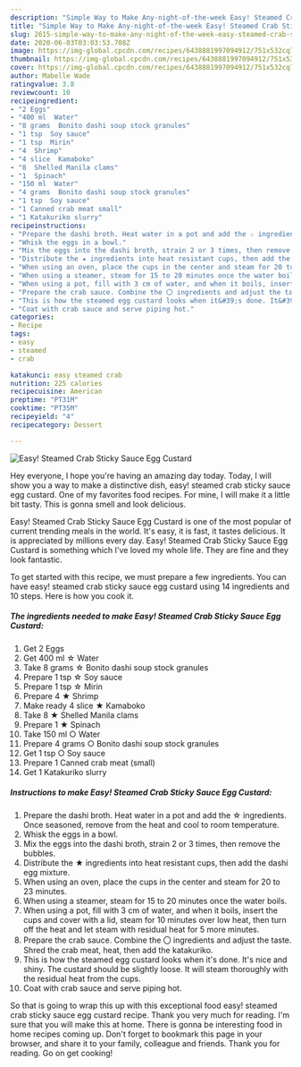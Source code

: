 ```yaml
---
description: "Simple Way to Make Any-night-of-the-week Easy! Steamed Crab Sticky Sauce Egg Custard"
title: "Simple Way to Make Any-night-of-the-week Easy! Steamed Crab Sticky Sauce Egg Custard"
slug: 2615-simple-way-to-make-any-night-of-the-week-easy-steamed-crab-sticky-sauce-egg-custard
date: 2020-06-03T03:03:53.708Z
image: https://img-global.cpcdn.com/recipes/6438881997094912/751x532cq70/easy-steamed-crab-sticky-sauce-egg-custard-recipe-main-photo.jpg
thumbnail: https://img-global.cpcdn.com/recipes/6438881997094912/751x532cq70/easy-steamed-crab-sticky-sauce-egg-custard-recipe-main-photo.jpg
cover: https://img-global.cpcdn.com/recipes/6438881997094912/751x532cq70/easy-steamed-crab-sticky-sauce-egg-custard-recipe-main-photo.jpg
author: Mabelle Wade
ratingvalue: 3.8
reviewcount: 10
recipeingredient:
- "2 Eggs"
- "400 ml  Water"
- "8 grams  Bonito dashi soup stock granules"
- "1 tsp  Soy sauce"
- "1 tsp  Mirin"
- "4  Shrimp"
- "4 slice  Kamaboko"
- "8  Shelled Manila clams"
- "1  Spinach"
- "150 ml  Water"
- "4 grams  Bonito dashi soup stock granules"
- "1 tsp  Soy sauce"
- "1 Canned crab meat small"
- "1 Katakuriko slurry"
recipeinstructions:
- "Prepare the dashi broth. Heat water in a pot and add the ☆ ingredients. Once seasoned, remove from the heat and cool to room temperature."
- "Whisk the eggs in a bowl."
- "Mix the eggs into the dashi broth, strain 2 or 3 times, then remove the bubbles."
- "Distribute the ★ ingredients into heat resistant cups, then add the dashi egg mixture."
- "When using an oven, place the cups in the center and steam for 20 to 23 minutes."
- "When using a steamer, steam for 15 to 20 minutes once the water boils."
- "When using a pot, fill with 3 cm of water, and when it boils, insert the cups and cover with a lid, steam for 10 minutes over low heat, then turn off the heat and let steam with residual heat for 5 more minutes."
- "Prepare the crab sauce. Combine the 〇 ingredients and adjust the taste. Shred the crab meat, heat, then add the katakuriko."
- "This is how the steamed egg custard looks when it&#39;s done. It&#39;s nice and shiny. The custard should be slightly loose. It will steam thoroughly with the residual heat from the cups."
- "Coat with crab sauce and serve piping hot."
categories:
- Recipe
tags:
- easy
- steamed
- crab

katakunci: easy steamed crab 
nutrition: 225 calories
recipecuisine: American
preptime: "PT31M"
cooktime: "PT35M"
recipeyield: "4"
recipecategory: Dessert

---
```



![Easy! Steamed Crab Sticky Sauce Egg Custard](https://img-global.cpcdn.com/recipes/6438881997094912/751x532cq70/easy-steamed-crab-sticky-sauce-egg-custard-recipe-main-photo.jpg)

Hey everyone, I hope you're having an amazing day today. Today, I will show you a way to make a distinctive dish, easy! steamed crab sticky sauce egg custard. One of my favorites food recipes. For mine, I will make it a little bit tasty. This is gonna smell and look delicious.



Easy! Steamed Crab Sticky Sauce Egg Custard is one of the most popular of current trending meals in the world. It's easy, it is fast, it tastes delicious. It is appreciated by millions every day. Easy! Steamed Crab Sticky Sauce Egg Custard is something which I've loved my whole life. They are fine and they look fantastic.


To get started with this recipe, we must prepare a few ingredients. You can have easy! steamed crab sticky sauce egg custard using 14 ingredients and 10 steps. Here is how you cook it.

<!--inarticleads1-->

##### The ingredients needed to make Easy! Steamed Crab Sticky Sauce Egg Custard:

1. Get 2 Eggs
1. Get 400 ml ☆ Water
1. Take 8 grams ☆ Bonito dashi soup stock granules
1. Prepare 1 tsp ☆ Soy sauce
1. Prepare 1 tsp ☆ Mirin
1. Prepare 4 ★ Shrimp
1. Make ready 4 slice ★ Kamaboko
1. Take 8 ★ Shelled Manila clams
1. Prepare 1 ★ Spinach
1. Take 150 ml ○ Water
1. Prepare 4 grams ○ Bonito dashi soup stock granules
1. Get 1 tsp ○ Soy sauce
1. Prepare 1 Canned crab meat (small)
1. Get 1 Katakuriko slurry




<!--inarticleads2-->

##### Instructions to make Easy! Steamed Crab Sticky Sauce Egg Custard:

1. Prepare the dashi broth. Heat water in a pot and add the ☆ ingredients. Once seasoned, remove from the heat and cool to room temperature.
1. Whisk the eggs in a bowl.
1. Mix the eggs into the dashi broth, strain 2 or 3 times, then remove the bubbles.
1. Distribute the ★ ingredients into heat resistant cups, then add the dashi egg mixture.
1. When using an oven, place the cups in the center and steam for 20 to 23 minutes.
1. When using a steamer, steam for 15 to 20 minutes once the water boils.
1. When using a pot, fill with 3 cm of water, and when it boils, insert the cups and cover with a lid, steam for 10 minutes over low heat, then turn off the heat and let steam with residual heat for 5 more minutes.
1. Prepare the crab sauce. Combine the 〇 ingredients and adjust the taste. Shred the crab meat, heat, then add the katakuriko.
1. This is how the steamed egg custard looks when it&#39;s done. It&#39;s nice and shiny. The custard should be slightly loose. It will steam thoroughly with the residual heat from the cups.
1. Coat with crab sauce and serve piping hot.




So that is going to wrap this up with this exceptional food easy! steamed crab sticky sauce egg custard recipe. Thank you very much for reading. I'm sure that you will make this at home. There is gonna be interesting food in home recipes coming up. Don't forget to bookmark this page in your browser, and share it to your family, colleague and friends. Thank you for reading. Go on get cooking!
